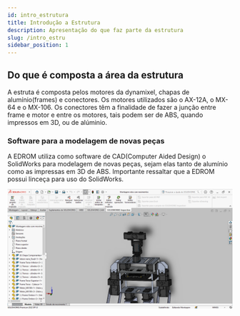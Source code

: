 ```yaml
---
id: intro_estrutura
title: Introdução a Estrutura
description: Apresentação do que faz parte da estrutura 
slug: /intro_estru
sidebar_position: 1
---
```


## Do que é composta a área da estrutura

A estruta é composta pelos motores da dynamixel, chapas de alumínio(frames) e conectores. Os motores utilizados são o AX-12A, o MX-64 e o MX-106. Os conectores têm a finalidade de fazer a junção entre frame e motor e entre os motores, tais podem ser de ABS, quando impressos em 3D, ou de alúminio.

### Software para a modelagem de novas peças

A EDROM utiliza como software de CAD(Computer Aided Design) o SolidWorks para modelagem de novas peças, sejam elas tanto de alumínio como as impressas em 3D de ABS. Importante ressaltar que a EDROM possui linceça para uso do SolidWorks.

<div align = "center"> 

![img](/img/solidworks.png)  

</div>
